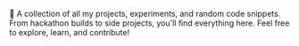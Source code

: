 🚀 A collection of all my projects, experiments, and random code snippets. From hackathon builds to side projects, you'll find everything here. Feel free to explore, learn, and contribute!
